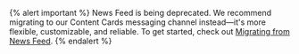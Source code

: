 {% alert important %}
News Feed is being deprecated. We recommend migrating to our Content Cards messaging channel instead&#8212;it's more flexible, customizable, and reliable. To get started, check out [Migrating from News Feed]({{site.baseurl}}/user_guide/message_building_by_channel/content_cards/).
{% endalert %}